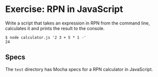 # Exercise: RPN in JavaScript

Write a script that takes an expression in RPN from the command line, calculates it
and prints the result to the console.

```
$ node calculator.js '2 3 + 5 * 1 -'
24
```

## Specs

The `test` directory has Mocha specs for a RPN calculator in JavaScript.
